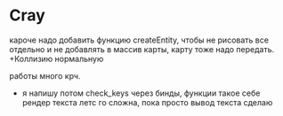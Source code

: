 # Cray

кароче надо добавить функцию createEntity, чтобы не рисовать все отдельно и не добавлять в массив карты, карту тоже надо передать. +Коллизию нормальную

работы много крч.
+ я напишу потом check_keys через бинды, функции такое себе
рендер текста летс го сложна, пока просто вывод текста сделаю
